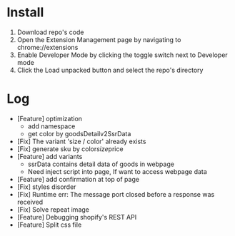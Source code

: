 # Install

1. Download repo's code
2. Open the Extension Management page by navigating to chrome://extensions
3. Enable Developer Mode by clicking the toggle switch next to Developer mode
4. Click the Load unpacked button and select the repo's directory

# Log

- [Feature] optimization
  - add namespace
  - get color by goodsDetailv2SsrData
- [Fix] The variant 'size / color' already exists
- [Fix] generate sku by color*size*price
- [Feature] add variants
  - ssrData contains detail data of goods in webpage
  - Need inject script into page, If want to access webpage data
- [Feature] add confirmation at top of page
- [Fix] styles disorder
- [Fix] Runtime err: The message port closed before a response was received
- [Fix] Solve repeat image
- [Feature] Debugging shopify's REST API
- [Feature] Split css file
